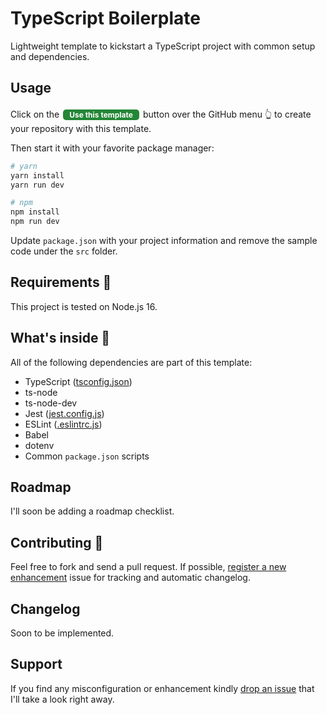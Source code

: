# TypeScript Boilerplate

Lightweight template to kickstart a TypeScript project with common setup and dependencies.

## Usage

Click on the <button class="button" style="background-color: #238636;"> Use this template</button> button over the GitHub menu 👆 to create your repository with this template.

Then start it with your favorite package manager:

```sh
# yarn
yarn install
yarn run dev

# npm
npm install
npm run dev
```

Update `package.json` with your project information and remove the sample code under the `src` folder.

## Requirements 📄

This project is tested on Node.js 16.

## What's inside 👀

All of the following dependencies are part of this template:

- TypeScript ([tsconfig.json](./tsconfig.json))
- ts-node
- ts-node-dev
- Jest ([jest.config.js](./jest.config.js))
- ESLint ([.eslintrc.js](./.eslintrc.js))
- Babel
- dotenv
- Common `package.json` scripts

## Roadmap

I'll soon be adding a roadmap checklist.

## Contributing 🤝

Feel free to fork and send a pull request. If possible, [register a new enhancement](https://github.com/epomatti/typescript-boilerplate/issues) issue for tracking and automatic changelog.


## Changelog

Soon to be implemented.

## Support

If you find any misconfiguration or enhancement kindly [drop an issue](https://github.com/epomatti/typescript-boilerplate/issues) that I'll take a look right away.

<style>
.button {
  background-color: #238636;
  border-radius: 5px;
  border: none;
  color: white;
  padding-left: 10px;
  padding-right: 10px;
  padding-right: 10px;
  text-align: center;
  display: inline-block;
  font-size: 12px;
  font-weight: bold;
  margin: 4px 2px;
  font-family: -apple-system,BlinkMacSystemFont,"Segoe UI",Helvetica,Arial,sans-serif,"Apple Color Emoji","Segoe UI Emoji";
}
</style>